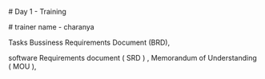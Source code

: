 

\# Day 1 - Training 

\# trainer name - charanya



Tasks Bussiness Requirements Document (BRD),

software Requirements document ( SRD ) , Memorandum of Understanding ( MOU ), 



